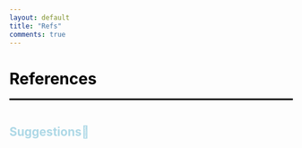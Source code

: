 ```yaml
---
layout: default
title: "Refs"
comments: true
---
```




# <span style="color:black">References</span>

<hr style="border: 1px solid black; width:100%;"></hr>



```{bibliography} references.bib
```



## <span style="color:lightblue">Suggestions📖</span>


```{disqus}
```
